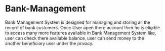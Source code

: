# Bank-Management
Bank Management System is designed for managing and storing all the record of bank customers. Once User open there account then he is eligible to access many more features available in Bank Management System like, user can check there available balance, user can send money to the another beneficiary user under the privacy.
